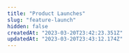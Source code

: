 ```yaml
---
title: "Product Launches"
slug: "feature-launch"
hidden: false
createdAt: "2023-03-20T23:42:23.351Z"
updatedAt: "2023-03-20T23:43:12.174Z"
---
```

